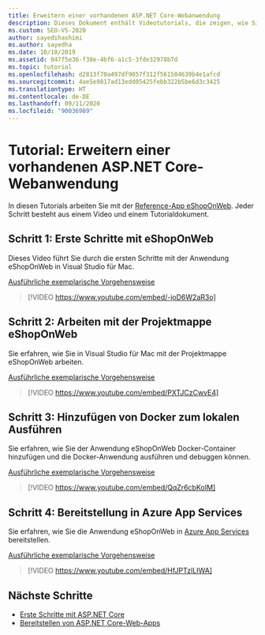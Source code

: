 ```yaml
---
title: Erweitern einer vorhandenen ASP.NET Core-Webanwendung
description: Dieses Dokument enthält Videotutorials, die zeigen, wie Sie die ASP.NET Core-Beispielanwendung eShopOnWeb erweitern.
ms.custom: SEO-VS-2020
author: sayedihashimi
ms.author: sayedha
ms.date: 10/18/2019
ms.assetid: 047f5e36-f38e-4bf6-a1c5-3fde32978b7d
ms.topic: tutorial
ms.openlocfilehash: d2813f70a497df9057f312f561504639b4e1afcd
ms.sourcegitcommit: 4ae5e9817ad13edd05425febb322b5be6d3c3425
ms.translationtype: HT
ms.contentlocale: de-DE
ms.lasthandoff: 09/11/2020
ms.locfileid: "90036989"
---
```

# <a name="tutorial-extending-an-existing-aspnet-core-web-application"></a>Tutorial: Erweitern einer vorhandenen ASP.NET Core-Webanwendung

In diesen Tutorials arbeiten Sie mit der [Reference-App eShopOnWeb](https://github.com/dotnet-architecture/eShopOnWeb). Jeder Schritt besteht aus einem Video und einem Tutorialdokument.

## <a name="step-1-getting-started-with-eshoponweb"></a>Schritt 1: Erste Schritte mit eShopOnWeb

Dieses Video führt Sie durch die ersten Schritte mit der Anwendung eShopOnWeb in Visual Studio für Mac.

[Ausführliche exemplarische Vorgehensweise](https://github.com/dotnet-architecture/eShopOnWeb/wiki/Getting-Started-for-Beginners-with-Visual-Studio-for-Mac)

> [!VIDEO https://www.youtube.com/embed/-joD6W2aR3o]

## <a name="step-2-working-with-the-eshoponweb-solution"></a>Schritt 2: Arbeiten mit der Projektmappe eShopOnWeb

Sie erfahren, wie Sie in Visual Studio für Mac mit der Projektmappe eShopOnWeb arbeiten.

[Ausführliche exemplarische Vorgehensweise](https://github.com/dotnet-architecture/eShopOnWeb/wiki/Working-with-the-Project-and-Adding-New-Features-using-Visual-Studio-for-Mac)

> [!VIDEO https://www.youtube.com/embed/PXTJCzCwvE4]

## <a name="step-3-adding-docker-and-running-it-locally"></a>Schritt 3: Hinzufügen von Docker zum lokalen Ausführen

Sie erfahren, wie Sie der Anwendung eShopOnWeb Docker-Container hinzufügen und die Docker-Anwendung ausführen und debuggen können.

[Ausführliche exemplarische Vorgehensweise](https://github.com/dotnet-architecture/eShopOnWeb/wiki/03b.-Running-Locally-on-a-Linux-Container-from-Visual-Studio-for-Mac)

> [!VIDEO https://www.youtube.com/embed/QqZr6cbKoIM]

## <a name="step-4-deploying-to-azure-app-services"></a>Schritt 4: Bereitstellung in Azure App Services

Sie erfahren, wie Sie die Anwendung eShopOnWeb in [Azure App Services](https://azure.microsoft.com/services/app-service/) bereitstellen.

[Ausführliche exemplarische Vorgehensweise](https://github.com/dotnet-architecture/eShopOnWeb/wiki/01b.-Deploying-to-Azure-App-Service-from-Visual-Studio-for-Mac)

> [!VIDEO https://www.youtube.com/embed/HfJPTzlLIWA]

## <a name="next-steps"></a>Nächste Schritte

 - [Erste Schritte mit ASP.NET Core](asp-net-core.md)
 - [Bereitstellen von ASP.NET Core-Web-Apps](web-app-deployment.md)
